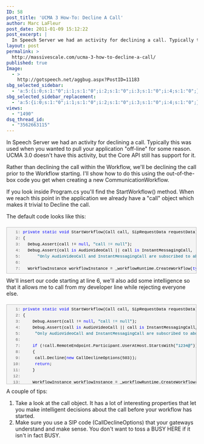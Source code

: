 ```yaml
---
ID: 58
post_title: 'UCMA 3 How-To: Decline A Call'
author: Marc LaFleur
post_date: 2011-01-09 15:12:22
post_excerpt: |
  In Speech Server we had an activity for declining a call. Typically this was used when you wanted to pull your application "off-line" for some reason. UCMA 3.0 doesn't have this activity, but the Core API still has support for it.
layout: post
permalink: >
  http://massivescale.com/ucma-3-how-to-decline-a-call/
published: true
Image:
  - >
    http://gotspeech.net/aggbug.aspx?PostID=11183
sbg_selected_sidebar:
  - 'a:5:{i:0;s:1:"0";i:1;s:1:"0";i:2;s:1:"0";i:3;s:1:"0";i:4;s:1:"0";}'
sbg_selected_sidebar_replacement:
  - 'a:5:{i:0;s:1:"0";i:1;s:1:"0";i:2;s:1:"0";i:3;s:1:"0";i:4;s:1:"0";}'
views:
  - "1490"
dsq_thread_id:
  - "3562663115"
---
```

In Speech Server we had an activity for declining a call. Typically this was used when you wanted to pull your application "off-line" for some reason. UCMA 3.0 doesn't have this activity, but the Core API still has support for it.

Rather than declining the call within the Workflow, we'll be declining the call prior to the Workflow starting. I'll show how to do this using the out-of-the-box code you get when creating a new CommunicationWorkflow.

If you look inside Program.cs you'll find the StartWorkflow() method. When we reach this point in the application we already have a "call" object which makes it trivial to Decline the call.

The default code looks like this:
<div id="codeSnippetWrapper" style="text-align: left; line-height: 12pt; background-color: #f4f4f4; margin: 20px 0px 10px; width: 97.5%; font-family: 'Courier New', courier, monospace; direction: ltr; max-height: 200px; font-size: 8pt; overflow: auto; cursor: text; border: silver 1px solid; padding: 4px;">
<div id="codeSnippet" style="text-align: left; line-height: 12pt; background-color: #f4f4f4; width: 100%; font-family: 'Courier New', courier, monospace; direction: ltr; color: black; font-size: 8pt; overflow: visible; border-style: none; padding: 0px;">
<pre style="text-align: left; line-height: 12pt; background-color: #f4f4f4; margin: 0em; width: 100%; font-family: 'Courier New', courier, monospace; direction: ltr; color: black; font-size: 8pt; overflow: visible; border-style: none; padding: 0px;"><span id="lnum1" style="color: #606060;">   1:</span> <span style="color: #0000ff;">private</span> <span style="color: #0000ff;">static</span> <span style="color: #0000ff;">void</span> StartWorkflow(Call call, SipRequestData requestData)</pre>
<pre style="text-align: left; line-height: 12pt; background-color: #f4f4f4; margin: 0em; width: 100%; font-family: 'Courier New', courier, monospace; direction: ltr; color: black; font-size: 8pt; overflow: visible; border-style: none; padding: 0px;"><span id="lnum2" style="color: #606060;">   2:</span> {</pre>
<pre style="text-align: left; line-height: 12pt; background-color: #f4f4f4; margin: 0em; width: 100%; font-family: 'Courier New', courier, monospace; direction: ltr; color: black; font-size: 8pt; overflow: visible; border-style: none; padding: 0px;"><span id="lnum3" style="color: #606060;">   3:</span>   Debug.Assert(call != <span style="color: #0000ff;">null</span>, <span style="color: #006080;">"call != null"</span>);</pre>
<pre style="text-align: left; line-height: 12pt; background-color: #f4f4f4; margin: 0em; width: 100%; font-family: 'Courier New', courier, monospace; direction: ltr; color: black; font-size: 8pt; overflow: visible; border-style: none; padding: 0px;"><span id="lnum4" style="color: #606060;">   4:</span>   Debug.Assert(call <span style="color: #0000ff;">is</span> AudioVideoCall || call <span style="color: #0000ff;">is</span> InstantMessagingCall,</pre>
<pre style="text-align: left; line-height: 12pt; background-color: #f4f4f4; margin: 0em; width: 100%; font-family: 'Courier New', courier, monospace; direction: ltr; color: black; font-size: 8pt; overflow: visible; border-style: none; padding: 0px;"><span id="lnum5" style="color: #606060;">   5:</span>       <span style="color: #006080;">"Only AudioVideoCall and InstantMessagingCall are subscribed to above."</span>);</pre>
<pre style="text-align: left; line-height: 12pt; background-color: #f4f4f4; margin: 0em; width: 100%; font-family: 'Courier New', courier, monospace; direction: ltr; color: black; font-size: 8pt; overflow: visible; border-style: none; padding: 0px;"><span id="lnum6" style="color: #606060;">   6:</span></pre>
<pre style="text-align: left; line-height: 12pt; background-color: #f4f4f4; margin: 0em; width: 100%; font-family: 'Courier New', courier, monospace; direction: ltr; color: black; font-size: 8pt; overflow: visible; border-style: none; padding: 0px;"><span id="lnum7" style="color: #606060;">   7:</span>   WorkflowInstance workflowInstance = _workflowRuntime.CreateWorkflow(<span style="color: #0000ff;">typeof</span>(Workflow1));</pre>
</div>
</div>
We'll insert our code starting at line 6, we'll also add some intelligence so that it allows me to call from my developer line while rejecting everyone else.
<div id="codeSnippetWrapper" style="text-align: left; line-height: 12pt; background-color: #f4f4f4; margin: 20px 0px 10px; width: 97.5%; font-family: 'Courier New', courier, monospace; direction: ltr; max-height: 200px; font-size: 8pt; overflow: auto; cursor: text; border: silver 1px solid; padding: 4px;">
<div id="codeSnippet" style="text-align: left; line-height: 12pt; background-color: #f4f4f4; width: 100%; font-family: 'Courier New', courier, monospace; direction: ltr; color: black; font-size: 8pt; overflow: visible; border-style: none; padding: 0px;">
<pre style="text-align: left; line-height: 12pt; background-color: #f4f4f4; margin: 0em; width: 100%; font-family: 'Courier New', courier, monospace; direction: ltr; color: black; font-size: 8pt; overflow: visible; border-style: none; padding: 0px;"><span id="lnum1" style="color: #606060;">   1:</span> <span style="color: #0000ff;">private</span> <span style="color: #0000ff;">static</span> <span style="color: #0000ff;">void</span> StartWorkflow(Call call, SipRequestData requestData)</pre>
<pre style="text-align: left; line-height: 12pt; background-color: #f4f4f4; margin: 0em; width: 100%; font-family: 'Courier New', courier, monospace; direction: ltr; color: black; font-size: 8pt; overflow: visible; border-style: none; padding: 0px;"><span id="lnum2" style="color: #606060;">   2:</span> {</pre>
<pre style="text-align: left; line-height: 12pt; background-color: #f4f4f4; margin: 0em; width: 100%; font-family: 'Courier New', courier, monospace; direction: ltr; color: black; font-size: 8pt; overflow: visible; border-style: none; padding: 0px;"><span id="lnum3" style="color: #606060;">   3:</span>     Debug.Assert(call != <span style="color: #0000ff;">null</span>, <span style="color: #006080;">"call != null"</span>);</pre>
<pre style="text-align: left; line-height: 12pt; background-color: #f4f4f4; margin: 0em; width: 100%; font-family: 'Courier New', courier, monospace; direction: ltr; color: black; font-size: 8pt; overflow: visible; border-style: none; padding: 0px;"><span id="lnum4" style="color: #606060;">   4:</span>     Debug.Assert(call <span style="color: #0000ff;">is</span> AudioVideoCall || call <span style="color: #0000ff;">is</span> InstantMessagingCall,</pre>
<pre style="text-align: left; line-height: 12pt; background-color: #f4f4f4; margin: 0em; width: 100%; font-family: 'Courier New', courier, monospace; direction: ltr; color: black; font-size: 8pt; overflow: visible; border-style: none; padding: 0px;"><span id="lnum5" style="color: #606060;">   5:</span>      <span style="color: #006080;">"Only AudioVideoCall and InstantMessagingCall are subscribed to above."</span>);</pre>
<pre style="text-align: left; line-height: 12pt; background-color: #f4f4f4; margin: 0em; width: 100%; font-family: 'Courier New', courier, monospace; direction: ltr; color: black; font-size: 8pt; overflow: visible; border-style: none; padding: 0px;"><span id="lnum6" style="color: #606060;">   6:</span></pre>
<pre style="text-align: left; line-height: 12pt; background-color: #f4f4f4; margin: 0em; width: 100%; font-family: 'Courier New', courier, monospace; direction: ltr; color: black; font-size: 8pt; overflow: visible; border-style: none; padding: 0px;"><span id="lnum7" style="color: #606060;">   7:</span>     <span style="color: #0000ff;">if</span> (!call.RemoteEndpoint.Participant.UserAtHost.StartsWith(<span style="color: #006080;">"1234@"</span>))</pre>
<pre style="text-align: left; line-height: 12pt; background-color: #f4f4f4; margin: 0em; width: 100%; font-family: 'Courier New', courier, monospace; direction: ltr; color: black; font-size: 8pt; overflow: visible; border-style: none; padding: 0px;"><span id="lnum8" style="color: #606060;">   8:</span>     {</pre>
<pre style="text-align: left; line-height: 12pt; background-color: #f4f4f4; margin: 0em; width: 100%; font-family: 'Courier New', courier, monospace; direction: ltr; color: black; font-size: 8pt; overflow: visible; border-style: none; padding: 0px;"><span id="lnum9" style="color: #606060;">   9:</span>      call.Decline(<span style="color: #0000ff;">new</span> CallDeclineOptions(503));</pre>
<pre style="text-align: left; line-height: 12pt; background-color: #f4f4f4; margin: 0em; width: 100%; font-family: 'Courier New', courier, monospace; direction: ltr; color: black; font-size: 8pt; overflow: visible; border-style: none; padding: 0px;"><span id="lnum10" style="color: #606060;">  10:</span>      <span style="color: #0000ff;">return</span>;</pre>
<pre style="text-align: left; line-height: 12pt; background-color: #f4f4f4; margin: 0em; width: 100%; font-family: 'Courier New', courier, monospace; direction: ltr; color: black; font-size: 8pt; overflow: visible; border-style: none; padding: 0px;"><span id="lnum11" style="color: #606060;">  11:</span>     }</pre>
<pre style="text-align: left; line-height: 12pt; background-color: #f4f4f4; margin: 0em; width: 100%; font-family: 'Courier New', courier, monospace; direction: ltr; color: black; font-size: 8pt; overflow: visible; border-style: none; padding: 0px;"><span id="lnum12" style="color: #606060;">  12:</span></pre>
<pre style="text-align: left; line-height: 12pt; background-color: #f4f4f4; margin: 0em; width: 100%; font-family: 'Courier New', courier, monospace; direction: ltr; color: black; font-size: 8pt; overflow: visible; border-style: none; padding: 0px;"><span id="lnum13" style="color: #606060;">  13:</span>     WorkflowInstance workflowInstance = _workflowRuntime.CreateWorkflow(<span style="color: #0000ff;">typeof</span>(Workflow1));</pre>
<pre style="text-align: left; line-height: 12pt; background-color: #f4f4f4; margin: 0em; width: 100%; font-family: 'Courier New', courier, monospace; direction: ltr; color: black; font-size: 8pt; overflow: visible; border-style: none; padding: 0px;"><span id="lnum14" style="color: #606060;">  14:</span> ...</pre>
</div>
</div>
A couple of tips:
<ol>
	<li>Take a look at the call object. It has a lot of interesting properties that let you make intelligent decisions about the call before your workflow has started.</li>
	<li>Make sure you use a SIP code (CallDeclineOptions) that your gateways understand and make sense. You don't want to toss a BUSY HERE if it isn't in fact BUSY.</li>
</ol>
<img src="http://gotspeech.net/aggbug.aspx?PostID=11183" alt="" width="1" height="1" />